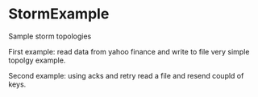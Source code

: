 # StormExample
Sample storm topologies

First example: read data from yahoo finance and write to file
               very simple topolgy example.
               
Second example: using acks and retry read a file and resend coupld of keys.

